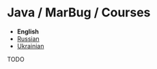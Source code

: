 # Java / MarBug / Courses

* **English**
* [Russian](README.ru.md)
* [Ukrainian](README.uk.md)

TODO
